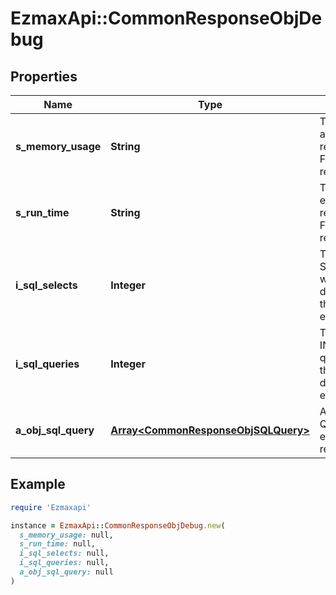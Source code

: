 # EzmaxApi::CommonResponseObjDebug

## Properties

| Name | Type | Description | Notes |
| ---- | ---- | ----------- | ----- |
| **s_memory_usage** | **String** | The peak memory allocated during the API request execution. Formatted as a human readable string |  |
| **s_run_time** | **String** | The total server execution time of the API request execution. Formatted as a human readable string |  |
| **i_sql_selects** | **Integer** | The number of SQL SELECT queries that were sent to the database server during the API request execution |  |
| **i_sql_queries** | **Integer** | The number of SQL INSERT/UPDATE/DELETE queries that were sent to the database server during the API request execution |  |
| **a_obj_sql_query** | [**Array&lt;CommonResponseObjSQLQuery&gt;**](CommonResponseObjSQLQuery.md) | An array of the SQL Queries that were executed during the API request execution |  |

## Example

```ruby
require 'Ezmaxapi'

instance = EzmaxApi::CommonResponseObjDebug.new(
  s_memory_usage: null,
  s_run_time: null,
  i_sql_selects: null,
  i_sql_queries: null,
  a_obj_sql_query: null
)
```


